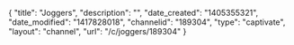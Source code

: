 {
    "title": "Joggers",
    "description": "",
    "date_created": "1405355321",
    "date_modified": "1417828018",
    "channelid": "189304",
    "type": "captivate",
    "layout": "channel",
    "url": "\/c\/joggers\/189304"
}